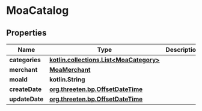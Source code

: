 
# MoaCatalog

## Properties
Name | Type | Description | Notes
------------ | ------------- | ------------- | -------------
**categories** | [**kotlin.collections.List&lt;MoaCategory&gt;**](MoaCategory.md) |  |  [optional]
**merchant** | [**MoaMerchant**](MoaMerchant.md) |  |  [optional]
**moaId** | **kotlin.String** |  |  [optional]
**createDate** | [**org.threeten.bp.OffsetDateTime**](org.threeten.bp.OffsetDateTime.md) |  |  [optional]
**updateDate** | [**org.threeten.bp.OffsetDateTime**](org.threeten.bp.OffsetDateTime.md) |  |  [optional]



